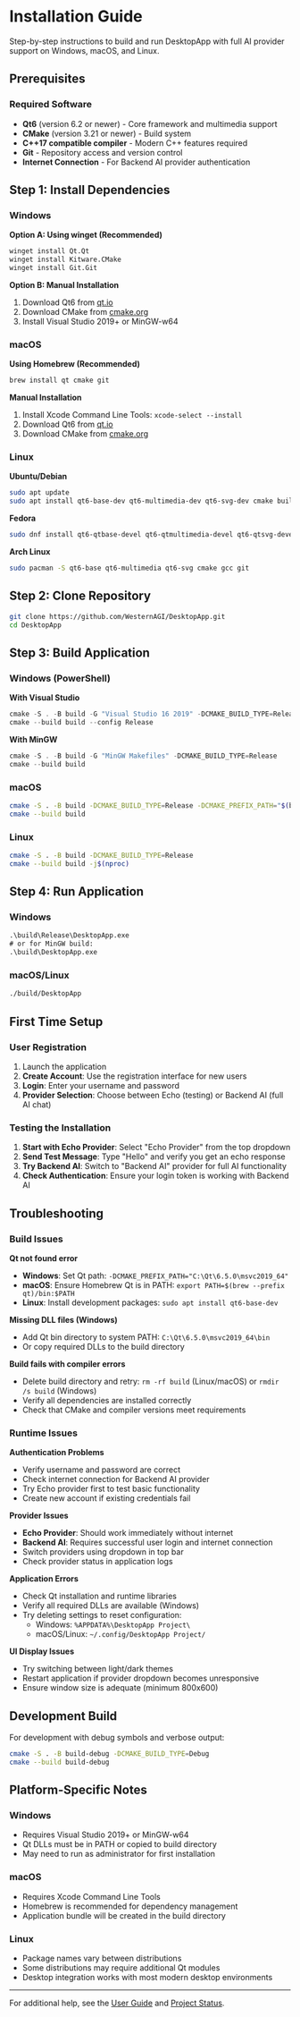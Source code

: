 # Installation Guide

Step-by-step instructions to build and run DesktopApp with full AI provider support on Windows, macOS, and Linux.

## Prerequisites

### Required Software
- **Qt6** (version 6.2 or newer) - Core framework and multimedia support
- **CMake** (version 3.21 or newer) - Build system
- **C++17 compatible compiler** - Modern C++ features required
- **Git** - Repository access and version control
- **Internet Connection** - For Backend AI provider authentication

## Step 1: Install Dependencies

### Windows

**Option A: Using winget (Recommended)**
```cmd
winget install Qt.Qt
winget install Kitware.CMake
winget install Git.Git
```

**Option B: Manual Installation**
1. Download Qt6 from [qt.io](https://www.qt.io/download)
2. Download CMake from [cmake.org](https://cmake.org/download/)
3. Install Visual Studio 2019+ or MinGW-w64

### macOS

**Using Homebrew (Recommended)**
```bash
brew install qt cmake git
```

**Manual Installation**
1. Install Xcode Command Line Tools: `xcode-select --install`
2. Download Qt6 from [qt.io](https://www.qt.io/download)
3. Download CMake from [cmake.org](https://cmake.org/download/)

### Linux

**Ubuntu/Debian**
```bash
sudo apt update
sudo apt install qt6-base-dev qt6-multimedia-dev qt6-svg-dev cmake build-essential git
```

**Fedora**
```bash
sudo dnf install qt6-qtbase-devel qt6-qtmultimedia-devel qt6-qtsvg-devel cmake gcc-c++ git
```

**Arch Linux**
```bash
sudo pacman -S qt6-base qt6-multimedia qt6-svg cmake gcc git
```

## Step 2: Clone Repository

```bash
git clone https://github.com/WesternAGI/DesktopApp.git
cd DesktopApp
```

## Step 3: Build Application

### Windows (PowerShell)

**With Visual Studio**
```powershell
cmake -S . -B build -G "Visual Studio 16 2019" -DCMAKE_BUILD_TYPE=Release
cmake --build build --config Release
```

**With MinGW**
```powershell
cmake -S . -B build -G "MinGW Makefiles" -DCMAKE_BUILD_TYPE=Release
cmake --build build
```

### macOS
```bash
cmake -S . -B build -DCMAKE_BUILD_TYPE=Release -DCMAKE_PREFIX_PATH="$(brew --prefix qt)"
cmake --build build
```

### Linux
```bash
cmake -S . -B build -DCMAKE_BUILD_TYPE=Release
cmake --build build -j$(nproc)
```

## Step 4: Run Application

### Windows
```cmd
.\build\Release\DesktopApp.exe
# or for MinGW build:
.\build\DesktopApp.exe
```

### macOS/Linux
```bash
./build/DesktopApp
```

## First Time Setup

### User Registration
1. Launch the application
2. **Create Account**: Use the registration interface for new users
3. **Login**: Enter your username and password  
4. **Provider Selection**: Choose between Echo (testing) or Backend AI (full AI chat)

### Testing the Installation
1. **Start with Echo Provider**: Select "Echo Provider" from the top dropdown
2. **Send Test Message**: Type "Hello" and verify you get an echo response
3. **Try Backend AI**: Switch to "Backend AI" provider for full AI functionality
4. **Check Authentication**: Ensure your login token is working with Backend AI

## Troubleshooting

### Build Issues

**Qt not found error**
- **Windows**: Set Qt path: `-DCMAKE_PREFIX_PATH="C:\Qt\6.5.0\msvc2019_64"`
- **macOS**: Ensure Homebrew Qt is in PATH: `export PATH=$(brew --prefix qt)/bin:$PATH`
- **Linux**: Install development packages: `sudo apt install qt6-base-dev`

**Missing DLL files (Windows)**
- Add Qt bin directory to system PATH: `C:\Qt\6.5.0\msvc2019_64\bin`
- Or copy required DLLs to the build directory

**Build fails with compiler errors**
- Delete build directory and retry: `rm -rf build` (Linux/macOS) or `rmdir /s build` (Windows)
- Verify all dependencies are installed correctly
- Check that CMake and compiler versions meet requirements

### Runtime Issues

**Authentication Problems**
- Verify username and password are correct
- Check internet connection for Backend AI provider
- Try Echo provider first to test basic functionality
- Create new account if existing credentials fail

**Provider Issues**
- **Echo Provider**: Should work immediately without internet
- **Backend AI**: Requires successful user login and internet connection
- Switch providers using dropdown in top bar
- Check provider status in application logs

**Application Errors**
- Check Qt installation and runtime libraries
- Verify all required DLLs are available (Windows)
- Try deleting settings to reset configuration:
  - Windows: `%APPDATA%\DesktopApp Project\`
  - macOS/Linux: `~/.config/DesktopApp Project/`

**UI Display Issues**
- Try switching between light/dark themes
- Restart application if provider dropdown becomes unresponsive
- Ensure window size is adequate (minimum 800x600)

## Development Build

For development with debug symbols and verbose output:
```bash
cmake -S . -B build-debug -DCMAKE_BUILD_TYPE=Debug
cmake --build build-debug
```

## Platform-Specific Notes

### Windows
- Requires Visual Studio 2019+ or MinGW-w64
- Qt DLLs must be in PATH or copied to build directory
- May need to run as administrator for first installation

### macOS
- Requires Xcode Command Line Tools
- Homebrew is recommended for dependency management
- Application bundle will be created in the build directory

### Linux
- Package names vary between distributions
- Some distributions may require additional Qt modules
- Desktop integration works with most modern desktop environments

---

For additional help, see the [User Guide](USER_GUIDE.md) and [Project Status](PROJECT_STATUS.md).
